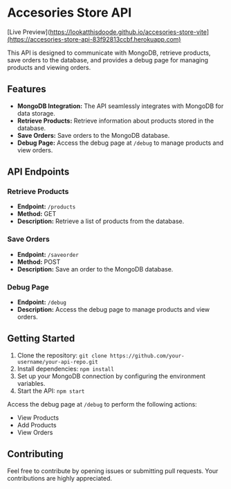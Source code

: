 # Accesories Store API
[Live Preview](https://lookatthisdoode.github.io/accesories-store-vite](https://accesories-store-api-83f92813ccbf.herokuapp.com)

This API is designed to communicate with MongoDB, retrieve products, save orders to the database, and provides a debug page for managing products and viewing orders.

## Features

- **MongoDB Integration:** The API seamlessly integrates with MongoDB for data storage.
- **Retrieve Products:** Retrieve information about products stored in the database.
- **Save Orders:** Save orders to the MongoDB database.
- **Debug Page:** Access the debug page at `/debug` to manage products and view orders.

## API Endpoints

### Retrieve Products

- **Endpoint:** `/products`
- **Method:** GET
- **Description:** Retrieve a list of products from the database.

### Save Orders

- **Endpoint:** `/saveorder`
- **Method:** POST
- **Description:** Save an order to the MongoDB database.

### Debug Page

- **Endpoint:** `/debug`
- **Description:** Access the debug page to manage products and view orders.

## Getting Started

1. Clone the repository: `git clone https://github.com/your-username/your-api-repo.git`
2. Install dependencies: `npm install`
3. Set up your MongoDB connection by configuring the environment variables.
4. Start the API: `npm start`


Access the debug page at `/debug` to perform the following actions:

- View Products
- Add Products
- View Orders

## Contributing

Feel free to contribute by opening issues or submitting pull requests. Your contributions are highly appreciated.
